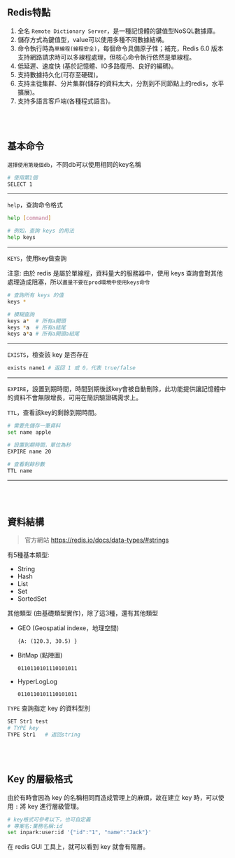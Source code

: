 ## Redis特點
1. 全名 `Remote Dictionary Server`，是一種記憶體的鍵值型NoSQL數據庫。
2. 儲存方式為鍵值型，value可以使用多種不同數據結構。
3. 命令執行時為`單線程(線程安全)`，每個命令具備原子性；補充，Redis 6.0 版本支持網路請求時可以多線程處理，但核心命令執行依然是單線程。
4. 低延遲、速度快 (基於記憶體、IO多路復用、良好的編碼)。
5. 支持數據持久化(可存至硬碟)。
6. 支持主從集群、分片集群(儲存的資料太大，分割到不同節點上的redis，水平擴展)。
7. 支持多語言客戶端(各種程式語言)。

<br/>

<br/>

## 基本命令
`選擇使用第幾個db`，不同db可以使用相同的key名稱
```sh
# 使用第1個
SELECT 1
```

<hr>

`help`，查詢命令格式
```sh
help [command]

# 例如，查詢 keys 的用法
help keys
```

<hr>

`KEYS`，使用key做查詢

注意: 由於 redis 是屬於單線程，資料量大的服務器中，使用 keys 查詢會對其他處理造成阻塞，所以`盡量不要在prod環境中使用keys命令`
```sh
# 查詢所有 keys 的值
keys * 

# 模糊查詢
keys a*  # 所有a開頭
keys *a  # 所有a結尾
keys a*a # 所有a開頭a結尾
```

<hr>


`EXISTS`，檢查該 key 是否存在
```sh
exists name1 # 返回 1 或 0，代表 true/false
```

<hr>

`EXPIRE`，設置到期時間，時間到期後該key會被自動刪除，此功能提供讓記憶體中的資料不會無限增長，可用在簡訊驗證碼需求上。

`TTL`，查看該key的剩餘到期時間。

```sh
# 需要先儲存一筆資料
set name apple

# 設置到期時間，單位為秒
EXPIRE name 20 

# 查看剩餘秒數
TTL name
```

<hr>

<br/>

<br/>

## 資料結構

> 官方網站 https://redis.io/docs/data-types/#strings

有5種基本類型:
* String
* Hash
* List
* Set
* SortedSet

其他類型 (由基礎類型實作)，除了這3種，還有其他類型
* GEO (Geospatial indexe，地理空間)

    ```
    {A: (120.3, 30.5) }
    ```

* BitMap (點陣圖)

    ```
    0110110101110101011
    ```

* HyperLogLog

    ```
    0110110101110101011
    ```


`TYPE` 查詢指定 key 的資料型別
```sh
SET Str1 test
# TYPE key
TYPE Str1   # 返回string
```


<br/>

<br/>

## Key 的層級格式
由於有時會因為 key 的名稱相同而造成管理上的麻煩，故在建立 key 時，可以使用 `:` 將 key 進行層級管理。

```sh
# key格式可參考以下，也可自定義
# 專案名:業務名稱:id
set inpark:user:id '{"id":"1", "name":"Jack"}'
```

在 redis GUI 工具上，就可以看到 key 就會有階層。